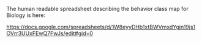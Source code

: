 The human readable spreadsheet describing the behavior class map for Biology is here:

https://docs.google.com/spreadsheets/d/1W8eyyDHb1xtBWVmxdYgjn19js1OVrr3UUxFEwQ7FwJs/edit#gid=0
